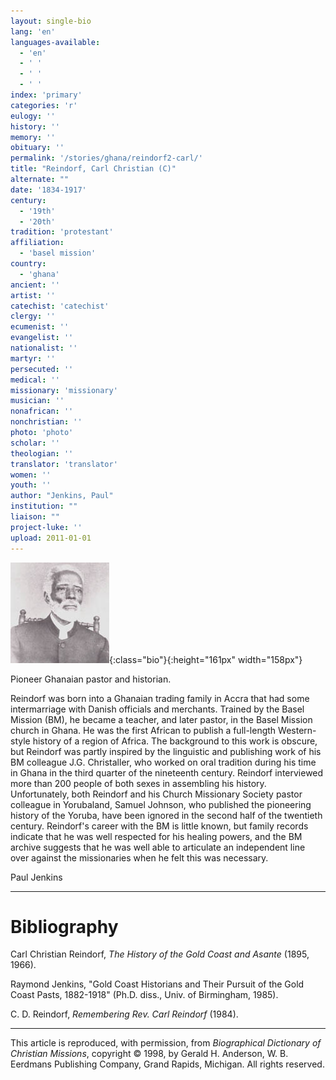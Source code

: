 ```yaml
---
layout: single-bio
lang: 'en'
languages-available:
  - 'en'
  - ' '
  - ' '
  - ' '
index: 'primary'
categories: 'r'
eulogy: ''
history: ''
memory: ''
obituary: ''
permalink: '/stories/ghana/reindorf2-carl/'
title: "Reindorf, Carl Christian (C)"
alternate: ""
date: '1834-1917'
century:
  - '19th'
  - '20th'
tradition: 'protestant'
affiliation:
  - 'basel mission'
country:
  - 'ghana'
ancient: ''
artist: ''
catechist: 'catechist'
clergy: ''
ecumenist: ''
evangelist: ''
nationalist: ''
martyr: ''
persecuted: ''
medical: ''
missionary: 'missionary'
musician: ''
nonafrican: ''
nonchristian: ''
photo: 'photo'
scholar: ''
theologian: ''
translator: 'translator'
women: ''
youth: ''
author: "Jenkins, Paul"
institution: ""
liaison: ""
project-luke: ''
upload: 2011-01-01
---
```


![Carl Reindorf](/images/bio-pics/ghana/reindorf2-carl/Reindorf_small.jpg){:class="bio"}{:height="161px" width="158px"}

Pioneer Ghanaian pastor and historian.

Reindorf was born into a Ghanaian trading family in Accra that had some intermarriage with Danish officials and merchants. Trained by the Basel Mission (BM), he became a teacher, and later pastor, in the Basel Mission church in Ghana. He was the first African to publish a full-length Western-style history of a region of Africa. The background to this work is obscure, but Reindorf was partly inspired by the linguistic and publishing work of his BM colleague J.G. Christaller, who worked on oral tradition during his time in Ghana in the third quarter of the nineteenth century. Reindorf interviewed more than 200 people of both sexes in assembling his history. Unfortunately, both Reindorf and his Church Missionary Society pastor colleague in Yorubaland, Samuel Johnson, who published the pioneering history of the Yoruba, have been ignored in the second half of the twentieth century. Reindorf's career with the BM is little known, but family records indicate that he was well respected for his healing powers, and the BM archive suggests that he was well able to articulate an independent line over against the missionaries when he felt this was necessary.

Paul Jenkins

---

# Bibliography

Carl Christian Reindorf, *The History of the Gold Coast and Asante* (1895, 1966).

Raymond Jenkins, "Gold Coast Historians and Their Pursuit of the Gold Coast Pasts, 1882-1918" (Ph.D. diss., Univ. of Birmingham, 1985).

C. D. Reindorf, *Remembering Rev. Carl Reindorf* (1984).

---

This article is reproduced, with permission, from *Biographical Dictionary of Christian Missions*,   copyright &copy; 1998, by Gerald H. Anderson, W. B. Eerdmans Publishing Company, Grand Rapids, Michigan.  All rights reserved.
